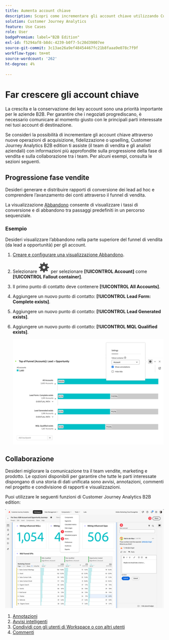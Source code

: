 ```yaml
---
title: Aumenta account chiave
description: Scopri come incrementare gli account chiave utilizzando Customer Journey Analytics B2B edition.
solution: Customer Journey Analytics
feature: Use Cases
role: User
badgePremium: label="B2B Edition"
exl-id: f5294af8-b8dc-4239-b0f7-5c20d39007ee
source-git-commit: 3c13ae26a9ef48454467fc21b8faaa9e078c7f9f
workflow-type: tm+mt
source-wordcount: '262'
ht-degree: 4%

---
```


# Far crescere gli account chiave

La crescita e la conservazione dei key account sono una priorità importante per le aziende B2B. Per garantire che i negoziati progrediscano, è necessario comunicare al momento giusto con le principali parti interessate nei tuoi account di destinazione.

Se consideri la possibilità di incrementare gli account chiave attraverso nuove operazioni di acquisizione, fidelizzazione o upselling, Customer Journey Analytics B2B edition ti assiste (il team di vendita e gli analisti aziendali) con informazioni più approfondite sulla progressione della fase di vendita e sulla collaborazione tra i team. Per alcuni esempi, consulta le sezioni seguenti.

## Progressione fase vendite

Desideri generare e distribuire rapporti di conversione dei lead ad hoc e comprendere l’avanzamento dei conti attraverso il funnel di vendita.

La visualizzazione [Abbandono](/help/analysis-workspace/visualizations/fallout/fallout-flow.md) consente di visualizzare i tassi di conversione e di abbandono tra passaggi predefiniti in un percorso sequenziale.

### Esempio

Desideri visualizzare l’abbandono nella parte superiore del funnel di vendita (da lead a opportunità) per gli account.

1. [Creare e configurare una visualizzazione Abbandono](/help/analysis-workspace/visualizations/fallout/configuring-fallout.md).
1. Selezionare ![Impostazione](/help/assets/icons/Setting.svg) per selezionare **[!UICONTROL Account]** come **[!UICONTROL Fallout container]**.
1. Il primo punto di contatto deve contenere **[!UICONTROL All Accounts]**.
1. Aggiungere un nuovo punto di contatto: **[!UICONTROL Lead Form: Complete exists]**.
1. Aggiungere un nuovo punto di contatto: **[!UICONTROL Lead Generated exists]**.
1. Aggiungere un nuovo punto di contatto: **[!UICONTROL MQL Qualified exists]**.

   ![B2B - crescita account chiave - progressione fase vendite - fallout](assets/b2b-uc-grow-key-accounts-fallout.png)


## Collaborazione

Desideri migliorare la comunicazione tra il team vendite, marketing e prodotto. Le opzioni disponibili per garantire che tutte le parti interessate dispongano di una storia di dati unificata sono avvisi, annotazioni, commenti nel progetto e condivisione di rapporti e visualizzazioni.

Puoi utilizzare le seguenti funzioni di Customer Journey Analytics B2B edition:

![Caso di utilizzo B2B - Ingrandisci account chiave - collaborazione - condivisione](assets/b2b-uc-grow-key-accounts-share.png)

1. [Annotazioni](/help/components/annotations/overview.md)
1. [Avvisi intelligenti](/help/components/c-intelligent-alerts/intelligent-alerts.md)
1. [Condividi con gli utenti di Workspace o con altri utenti](/help/analysis-workspace/curate-share/share-projects.md)
1. [Commenti](/help/analysis-workspace/build-workspace-project/comment-projects.md)
